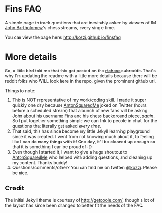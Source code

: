 # Fins FAQ
A simple page to track questions that are inevitably asked by viewers of IM [John Bartholomew](http://youtube.com/johnbartholomewchess)'s chess streams, every single time.

You can view the page here: http://kozzi.github.io/finsfaq

# More details
So, a little bird told me that this got posted on the [r/chess](http://reddit.com/r/chess) subreddit. That's why I'm updating the readme with a little more details because there will be reddit folks who WILL look here in the repo, given the prominent github url. 

Things to note:

1. This is NOT representative of my work/coding skill. I made it super quickly one day because [AntonSquaredMe](http://twitter.com/AntonSquaredMe) joked on Twitter (hours before a scheduled stream) that a bunch of new fans will be asking John about his username Fins and his chess background piece, *again*. So I put together something simple we can link to people in chat, for the questions that literally get asked *every time*.
2. That said, this has since become my little Jekyll learning playground since it was created. I went from not knowing much about it, to feeling like I can do many things with it! One day, it'll be cleaned up enough so that it is something I can be proud of :D
3. Even though I started it, I want to give a huge shoutout to [AntonSquaredMe](http://twitter.com/AntonSquaredMe) who helped with adding questions, and cleaning up my content. Thanks buddy!
4. Questions/comments/other? You can find me on twitter: [@kozzi](http://twitter.com/kozzi). Please be nice.

## Credit
The initial Jekyll theme is courtesy of http://getpoole.com/, though a lot of the layout has since been changed to better fit the needs of the FAQ.
